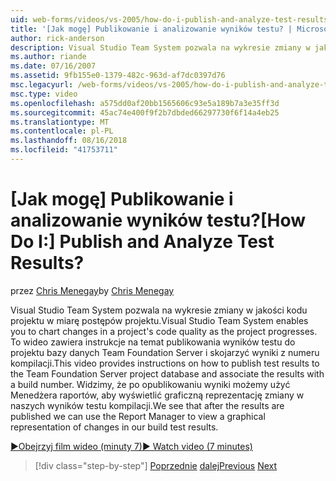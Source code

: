 ```yaml
---
uid: web-forms/videos/vs-2005/how-do-i-publish-and-analyze-test-results
title: '[Jak mogę] Publikowanie i analizowanie wyników testu? | Microsoft Docs'
author: rick-anderson
description: Visual Studio Team System pozwala na wykresie zmiany w jakości kodu projektu w miarę postępów projektu. To wideo zawiera instrukcje dotyczące sposobu publ....
ms.author: riande
ms.date: 07/16/2007
ms.assetid: 9fb155e0-1379-482c-963d-af7dc0397d76
msc.legacyurl: /web-forms/videos/vs-2005/how-do-i-publish-and-analyze-test-results
msc.type: video
ms.openlocfilehash: a575dd0af20bb1565606c93e5a189b7a3e35ff3d
ms.sourcegitcommit: 45ac74e400f9f2b7dbded66297730f6f14a4eb25
ms.translationtype: MT
ms.contentlocale: pl-PL
ms.lasthandoff: 08/16/2018
ms.locfileid: "41753711"
---
```

<a name="how-do-i-publish-and-analyze-test-results"></a><span data-ttu-id="fa61c-105">[Jak mogę] Publikowanie i analizowanie wyników testu?</span><span class="sxs-lookup"><span data-stu-id="fa61c-105">[How Do I:] Publish and Analyze Test Results?</span></span>
====================
<span data-ttu-id="fa61c-106">przez [Chris Menegay](https://twitter.com/CMenegay)</span><span class="sxs-lookup"><span data-stu-id="fa61c-106">by [Chris Menegay](https://twitter.com/CMenegay)</span></span>

<span data-ttu-id="fa61c-107">Visual Studio Team System pozwala na wykresie zmiany w jakości kodu projektu w miarę postępów projektu.</span><span class="sxs-lookup"><span data-stu-id="fa61c-107">Visual Studio Team System enables you to chart changes in a project's code quality as the project progresses.</span></span> <span data-ttu-id="fa61c-108">To wideo zawiera instrukcje na temat publikowania wyników testu do projektu bazy danych Team Foundation Server i skojarzyć wyniki z numeru kompilacji.</span><span class="sxs-lookup"><span data-stu-id="fa61c-108">This video provides instructions on how to publish test results to the Team Foundation Server project database and associate the results with a build number.</span></span> <span data-ttu-id="fa61c-109">Widzimy, że po opublikowaniu wyniki możemy użyć Menedżera raportów, aby wyświetlić graficzną reprezentację zmiany w naszych wyników testu kompilacji.</span><span class="sxs-lookup"><span data-stu-id="fa61c-109">We see that after the results are published we can use the Report Manager to view a graphical representation of changes in our build test results.</span></span>

[<span data-ttu-id="fa61c-110">&#9654;Obejrzyj film wideo (minuty 7)</span><span class="sxs-lookup"><span data-stu-id="fa61c-110">&#9654; Watch video (7 minutes)</span></span>](https://channel9.msdn.com/Blogs/ASP-NET-Site-Videos/how-do-i-publish-and-analyze-test-results)

> [!div class="step-by-step"]
> <span data-ttu-id="fa61c-111">[Poprzednie](how-do-i-use-generic-tests.md)
> [dalej](how-do-i-discover-application-changes-prior-to-deployment.md)</span><span class="sxs-lookup"><span data-stu-id="fa61c-111">[Previous](how-do-i-use-generic-tests.md)
[Next](how-do-i-discover-application-changes-prior-to-deployment.md)</span></span>
